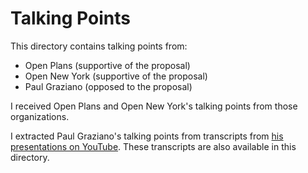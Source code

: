 # Talking Points

This directory contains talking points from:

- Open Plans (supportive of the proposal)
- Open New York (supportive of the proposal)
- Paul Graziano (opposed to the proposal)

I received Open Plans and Open New York's talking points from those organizations.

I extracted Paul Graziano's talking points from transcripts from [his presentations on YouTube](https://www.youtube.com/@paulgraziano7877/). These transcripts are also available in this directory.
